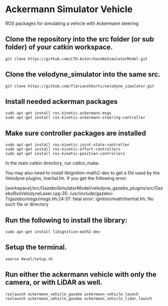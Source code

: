 # Ackermann Simulator Vehicle

ROS packages for simulating a vehicle with Ackermann steering

## Clone the repository into the src folder (or sub folder) of your catkin workspace.

```git clone https://github.com/LTU-Actor/GazeboSimulatorModel.git```

## Clone the velodyne_simulator into the same src. 

```git clone https://github.com/florianshkurti/velodyne_simulator.git```

## Install needed ackerman packages
```
sudo apt-get install ros-kinetic-ackermann-msgs
sudo apt-get install ros-kinetic-ackermann-steering-controller
```

## Make sure controller packages are installed

```
sudo apt-get install ros-kinetic-joint-state-controller  
sudo apt-get install ros-kinetic-effort-controllers  
sudo apt-get install ros-kinetic-position-controllers
```

In the main catkin directory, run catkin_make.

You may also need to install libignition-math2-dev to get a file used by the Velodyne plugins, Inertial.hh. If you get the following error:

[workspace]/src/GazeboSimulatorModel/velodyne_gazebo_plugins/src/GazeboRosVelodyneLaser.cpp:35:
/usr/include/gazebo-7/gazebo/msgs/msgs.hh:24:37: fatal error: ignition/math/Inertial.hh: No such file or directory

## Run the following to install the library: 

```
sudo apt-get install libignition-math2-dev
```

## Setup the terminal.

```
source devel/setup.sh
```

## Run either the ackermann vehicle with only the camera, or with LiDAR as well. 

```
roslaunch ackermann_vehicle_gazebo ackermann_vehicle.launch
roslaunch ackermann_vehicle_gazebo ackermann_vehicle_lidar.launch
```

